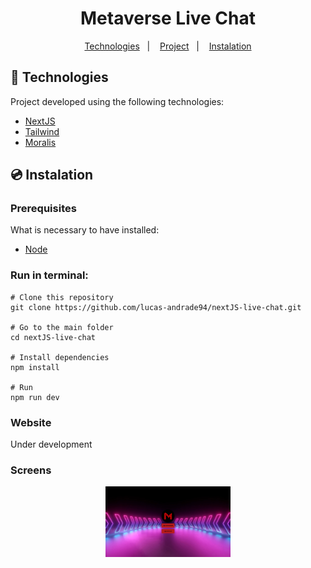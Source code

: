 <h1 align="center">
    Metaverse Live Chat
</h1>

<p align="center">
	<a href="#-technologies">Technologies</a>&nbsp;&nbsp;&nbsp;|&nbsp;&nbsp;&nbsp;
	<a href="#-project">Project</a>&nbsp;&nbsp;&nbsp;|&nbsp;&nbsp;&nbsp;
	<a href="#-instalation">Instalation</a>
</p>

## 🤖 Technologies

Project developed using the following technologies:

- [NextJS](https://nextjs.org/)
- [Tailwind](https://tailwindcss.com/)
- [Moralis](https://moralis.io/)

## 💿 Instalation

### Prerequisites

What is necessary to have installed:

- [Node](https://nodejs.org/en/download/)

### Run in terminal:

```
# Clone this repository
git clone https://github.com/lucas-andrade94/nextJS-live-chat.git

# Go to the main folder
cd nextJS-live-chat

# Install dependencies
npm install

# Run
npm run dev
```

### Website

Under development

### Screens

<div align="center">
    <img alt="Login Screen" title="Login Screen" src=".github\screen-1.png?raw=true" width="200px" />
</div>
